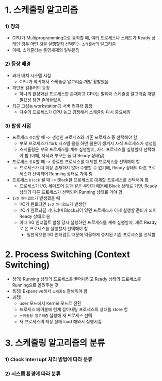 # 1. 스케줄링 알고리즘
### 1) 정의
- CPU가 Multiprogramming으로 동작할 때, 여러 프로세스나 스레드가 Ready 상태인 경우 어떤 것을 실행할지 선택하는 `스케줄러`의 알고리즘
- 이때, 스케줄러는 운영체제의 일부분임
### 2) 등장 배경
- 과거 배치 시스템 시절
  - CPU가 희귀해서 스케줄링 알고리즘 개발 활발했음
- 개인용 컴퓨터의 등장
  - 하나의 활성화된 프로세스만 존재하고 CPU는 발라져 스케줄링 알고리즘 개발 필요성 잠깐 줄어들었음
- 최근 고성능 workstation과 서버 컴퓨터 등장
  - 다수의 프로세스가 CPU 놓고 경쟁해서 스케줄링 다시 중요해짐
### 3) 발생 시점
- 프로세스 `생성`할 때 -> 생성한 프로세스와 기존 프로세스 중 선택해야 함
  - 부모 프로세스가 fork 시스템 콜을 하면 클론이 생겨서 자식 프로세스가 생성됨
  - 스케줄링은 부모 프로세스를 계속 실행할지, 자식 프로세스를 실행할지 선택해야 함 (이때, 자식과 부모는 둘 다 Ready 상태임)
- 프로세스 `종료`할 때 -> 종료한 프로세스를 대체할 프로세스를 선택해야 함
  - 프로세스가 더 이상 존재하지 않아 수행할 수 없기에, Ready 상태의 다른 프로세스가 선택되어 Running 상태로 가야 함
- 프로세스 `Block` 될 때 -> Block된 프로세스르 대체할 프로세스를 선택해야 함
  - 프로세스가 I/O, 세마포어 등과 같은 무언가 때문에 Block 상태로 가면, Ready 상태의 다른 프로세스가 선택되어 Running 상태로 가야 함
- `I/O 인터럽트`가 발생했을 때
  - I/O가 완료되면 `I/O 인터럽드`가 발생함
  - I/O가 완료되길 기다리며 Block되어 있던 프로세스가 이제 실행할 준비가 되어 Ready 상태로 옴
  - 이때 I/O 인터럽트 발생 당시 실행하던 프로세스를 계속 실행할지, 새로 Ready로 온 프로세스를 실행할지 선택해야 함
    - 일반적으론 I/O 인터럽트 때문에 억울하게 중지된 기존 프로세스를 선택함

# 2. Process Switching (Context Switching)
- 정의) Running 상태의 프로세스를 끌어내리고 Ready 상태의 프로세스를 Running으로 올려주는 것
- 특징) Expensive해서 `스케줄링` 잘해줘야 함
- 과정) 
    - user 모드에서 Kernel 모드로 전환
    - 프로세스 테이블에 현재 끌어내릴 프로세스의 상태를 store 함
    - `스케줄링 알고리즘` 실행해 새 프로세스 선택
    - 새 프로세스의 저장 상태 load 해와서 실행시킴


# 3. 스케줄링 알고리즘의 분류
### 1) Clock Interrupt 처리 방법에 따라 분류
### 2) 시스템 환경에 따라 분류
